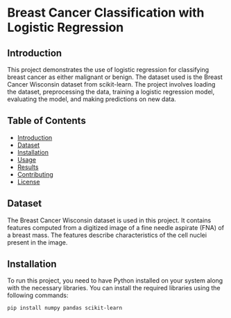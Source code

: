 # Breast Cancer Classification with Logistic Regression

## Introduction
This project demonstrates the use of logistic regression for classifying breast cancer as either malignant or benign. The dataset used is the Breast Cancer Wisconsin dataset from scikit-learn. The project involves loading the dataset, preprocessing the data, training a logistic regression model, evaluating the model, and making predictions on new data.

## Table of Contents
- [Introduction](#introduction)
- [Dataset](#dataset)
- [Installation](#installation)
- [Usage](#usage)
- [Results](#results)
- [Contributing](#contributing)
- [License](#license)

## Dataset
The Breast Cancer Wisconsin dataset is used in this project. It contains features computed from a digitized image of a fine needle aspirate (FNA) of a breast mass. The features describe characteristics of the cell nuclei present in the image.

## Installation
To run this project, you need to have Python installed on your system along with the necessary libraries. You can install the required libraries using the following commands:

```bash
pip install numpy pandas scikit-learn
